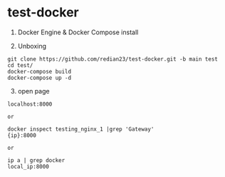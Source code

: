 # test-docker

1. Docker Engine & Docker Compose install 

2. Unboxing
```
git clone https://github.com/redian23/test-docker.git -b main test
cd test/
docker-compose build
docker-compose up -d 
```
3. open page 
```
localhost:8000
```
``or``
```
docker inspect testing_nginx_1 |grep 'Gateway' 
{ip}:8000
```
``or``
```
ip a | grep docker
local_ip:8000
```
